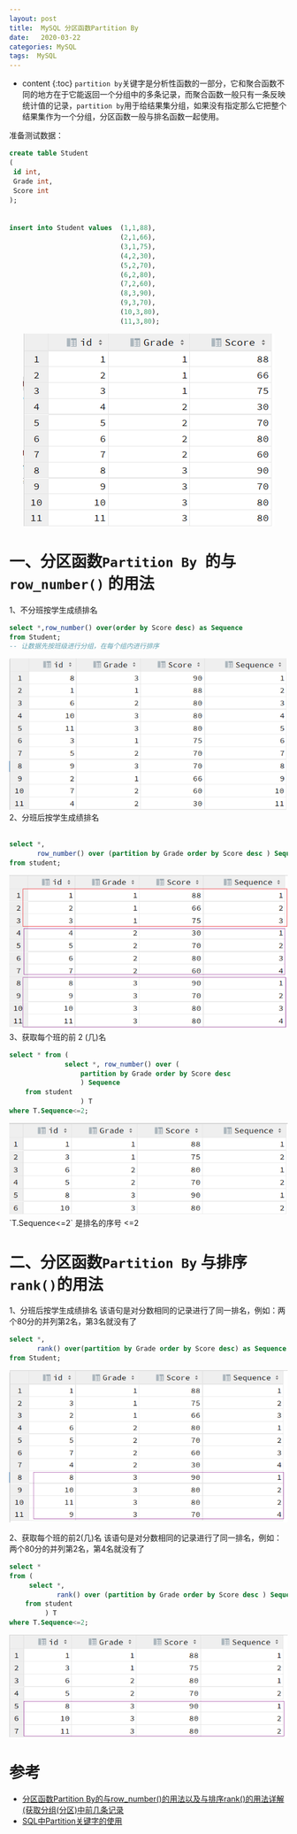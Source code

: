 ```yaml
---
layout: post
title:  MySQL 分区函数Partition By
date:   2020-03-22
categories: MySQL
tags:  MySQL
---
```

* content
{:toc}
`partition by`关键字是分析性函数的一部分，它和聚合函数不同的地方在于它能返回一个分组中的多条记录，而聚合函数一般只有一条反映统计值的记录，`partition by`用于给结果集分组，如果没有指定那么它把整个结果集作为一个分组，分区函数一般与排名函数一起使用。















准备测试数据：

```sql
create table Student
(
 id int,
 Grade int,
 Score int
);


insert into Student values  (1,1,88),
                            (2,1,66),
                            (3,1,75),
                            (4,2,30),
                            (5,2,70),
                            (6,2,80),
                            (7,2,60),
                            (8,3,90),
                            (9,3,70),
                            (10,3,80),
                            (11,3,80);
```

<center><img src="https://raw.githubusercontent.com/HG1227/image/master/img_tuchuang/20200602221117.png"/></center>

# 一、分区函数`Partition By `的与`row_number()` 的用法

1、不分班按学生成绩排名

```sql
select *,row_number() over(order by Score desc) as Sequence 
from Student;
-- 让数据先按班级进行分组，在每个组内进行排序
```

<center><img src="https://raw.githubusercontent.com/HG1227/image/master/img_tuchuang/20200602221501.png"/></center>
2、分班后按学生成绩排名

```sql

select *, 
       row_number() over (partition by Grade order by Score desc ) Sequence
from student;
```

<center><img src="https://raw.githubusercontent.com/HG1227/image/master/img_tuchuang/20200602222342.png"/></center>
3、获取每个班的前 2 (几)名

```sql
select * from (
              select *, row_number() over (
                  partition by Grade order by Score desc
                  ) Sequence
    from student
                  ) T
where T.Sequence<=2;
```

<center><img src="https://raw.githubusercontent.com/HG1227/image/master/img_tuchuang/20200602222829.png"/></center>
`T.Sequence<=2` 是排名的序号 <=2



# 二、分区函数`Partition By` 与排序 `rank()`的用法

1、分班后按学生成绩排名 该语句是对分数相同的记录进行了同一排名，例如：两个80分的并列第2名，第3名就没有了

```sql
select *,
       rank() over(partition by Grade order by Score desc) as Sequence
from Student;
```

<center><img src="https://raw.githubusercontent.com/HG1227/image/master/img_tuchuang/20200602223309.png"/></center>

2、获取每个班的前2(几)名 该语句是对分数相同的记录进行了同一排名，例如：两个80分的并列第2名，第4名就没有了

```sql
select *
from (
     select *,
            rank() over (partition by Grade order by Score desc ) Sequence
    from student
         ) T
where T.Sequence<=2;
```

<center><img src="https://raw.githubusercontent.com/HG1227/image/master/img_tuchuang/20200602223737.png"/></center>

# 参考

- <a href="https://www.cnblogs.com/linJie1930906722/p/6036053.html" target="_blank">分区函数Partition By的与row_number()的用法以及与排序rank()的用法详解(获取分组(分区)中前几条记录</a>
- <a href="https://blog.csdn.net/weixin_41770169/article/details/82691501" target="_blank">SQL中Partition关键字的使用</a>